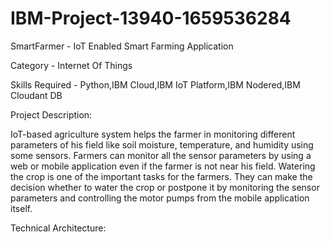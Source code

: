 # IBM-Project-13940-1659536284
SmartFarmer - IoT Enabled Smart Farming Application

Category - Internet Of Things

Skills Required - Python,IBM Cloud,IBM IoT Platform,IBM Nodered,IBM Cloudant DB

Project Description:

IoT-based agriculture system helps the farmer in monitoring different parameters of his field like soil moisture, temperature, and humidity using some sensors.
Farmers can monitor all the sensor parameters by using a web or mobile application even if the farmer is not near his field. Watering the crop is one of the important tasks for the farmers. They can make the decision whether to water the crop or postpone it by monitoring the sensor parameters and controlling the motor pumps from the mobile application itself.

Technical Architecture:

